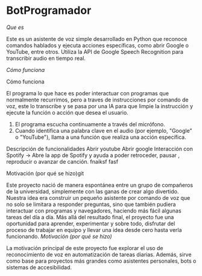 # BotProgramador

*Que es*

Este es un asistente de voz simple desarrollado en Python que reconoce comandos hablados y ejecuta acciones específicas, como abrir Google o YouTube, entre otros. Utiliza la API de Google Speech Recognition para transcribir audio en tiempo real.


*Cómo funciona*

Cómo funciona

El programa lo que hace es poder interactuar con programas que normalmente recurrimos, pero a traves de instrucciones por comando de voz, este lo transcribe y se pasa por una IA para que limpie la instrucción y ejecute la función o acción que desea el usuario.
1. El programa escucha continuamente a través del micrófono.
2. Cuando identifica una palabra clave en el audio (por ejemplo, "Google" o "YouTube"), llama a una función que realiza una acción específica.


Descripción de funcionalidades
    Abrir youtube
    Abrir google
    Interacción con Spotify -> Abre la app de Spotify y ayuda a poder retroceder, pausar , reproducir o avanzar de canción.
    fnaiksf
    fasf


Motivación (por qué se hizo)git

Este proyecto nació de manera espontánea entre un grupo de compañeros de la universidad, simplemente con las ganas de crear algo divertido.
Nuestra idea era construir un pequeño asistente por comando de voz que no solo se limitara a responder preguntas, sino que también pudiera 
interactuar con programas y navegadores, haciendo más fácil algunas tareas del día a día.
Más allá del resultado final, el proyecto fue una oportunidad para aprender, experimentar y sobre todo, disfrutar del proceso de trabajar en equipo y llevar una idea desde cero hasta verla funcionando.
*Motivación (por qué se hizo)*

La motivación principal de este proyecto fue explorar el uso de reconocimiento de voz en automatización de tareas diarias.
Además, sirve como base para proyectos más grandes como asistentes personales, bots o sistemas de accesibilidad.
